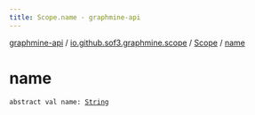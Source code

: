 ```yaml
---
title: Scope.name - graphmine-api
---
```


[graphmine-api](../../index.html) / [io.github.sof3.graphmine.scope](../index.html) / [Scope](index.html) / [name](./name.html)

# name

`abstract val name: `[`String`](https://kotlinlang.org/api/latest/jvm/stdlib/kotlin/-string/index.html)